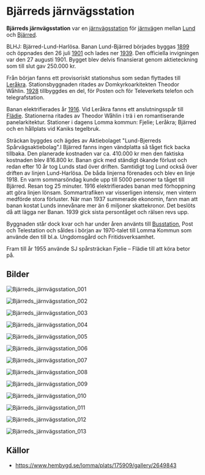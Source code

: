 # Bjärreds järnvägsstation

**Bjärreds järnvägsstation** var en [järnvägsstation](järnvägsstation) för [järnväg](järnväg)en mellan [Lund](Lund) och [Bjärred](Bjärred).

BLHJ: Bjärred-Lund-Harlösa. Banan Lund-Bjärred börjades byggas [1899](1899) och öppnades den 26 juli [1901](1901) och lades ner [1939](1939). Den officiella invigningen var den 27 augusti 1901. Bygget blev delvis finansierat genom aktieteckning som till slut gav 250.000 kr.

Från början fanns ett provisoriskt stationshus som sedan flyttades till [Leråkra](Leråkra). Stationsbyggnaden ritades av Domkyrkoarkitekten Theodor Wåhlin. [1928](1928) tillbyggdes en del, för Posten och för Televerkets telefon och telegrafstation.

Banan elektrifierades år [1916](1916). Vid Leråkra fanns ett anslutningsspår till [Flädie](Flädie). Stationerna ritades av Theodor Wåhlin i trä i en roman­tise­rande panel­arkitektur. Stationer i dagens Lomma kommun: Fjelie; Leråkra; Bjärred och en hållplats vid Kaniks tegelbruk.

Sträckan byggdes och ägdes av Aktiebolaget "Lund-Bjerreds Spårvägsaktiebolag".I Bjärred fanns ingen vändplatta så tåget fick backa tillbaka. Den planerade kostnaden var ca. 410.000 kr men den faktiska kostnaden blev 816.800 kr. Banan gick med ständigt ökande förlust och redan efter 10 år tog Lunds stad över driften. Samtidigt tog Lund också över driften av linjen Lund-Harlösa. De båda linjerna förenades och blev en linje 1918. En varm sommarsöndag kunde upp till 5000 personer ta tåget till Bjärred. Resan tog 25 minuter. 1916 elektrifierades banan med förhoppning att göra linjen lönsam. Sommartrafiken var visserligen intensiv, men vintern medförde stora förluster. När man 1937 summerade ekonomin, fann man att banan kostat Lunds innevånare mer än 6 miljoner skattekronor. Det beslöts då att lägga ner Banan. 1939 gick sista persontåget och rälsen revs upp.

Byggnaden står dock kvar och har under åren använts till [Busstation](Busstation), Post och Telestation och såldes i början av 1970-talet till Lomma Kommun som använde den till bl.a. Ungdomsgård och Fritidsverksamhet.

Fram till år 1955 använde SJ spårsträckan Fjelie – Flädie till att köra betor på.

## Bilder

![Bjärreds_järnvägsstation_001](images/Bjerreds_järnvägsstation_001.jpg)

![Bjärreds_järnvägsstation_002](images/Bjerreds_järnvägsstation_002.jpg)

![Bjärreds_järnvägsstation_003](images/Bjerreds_järnvägsstation_003.jpg)

![Bjärreds_järnvägsstation_004](images/Bjerreds_järnvägsstation_004.jpg)

![Bjärreds_järnvägsstation_005](images/Bjerreds_järnvägsstation_005.jpg)

![Bjärreds_järnvägsstation_006](images/Bjerreds_järnvägsstation_006.jpg)

![Bjärreds_järnvägsstation_007](images/Bjerreds_järnvägsstation_007.jpg)

![Bjärreds_järnvägsstation_008](images/Bjerreds_järnvägsstation_008.jpg)

![Bjärreds_järnvägsstation_009](images/Bjerreds_järnvägsstation_009.jpg)

![Bjärreds_järnvägsstation_010](images/Bjerreds_järnvägsstation_010.jpg)

![Bjärreds_järnvägsstation_011](images/Bjerreds_järnvägsstation_011.jpg)

![Bjärreds_järnvägsstation_012](images/Bjerreds_järnvägsstation_012.jpg)

![Bjärreds_järnvägsstation_013](images/Bjerreds_järnvägsstation_013.jpg)

## Källor

* <https://www.hembygd.se/lomma/plats/175909/gallery/2649843>
